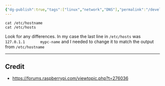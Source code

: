 ```yaml
---
{"dg-publish":true,"tags":["linux","network","DNS"],"permalink":"/developer/linux/raspberry-hostname-mismatch/","dgPassFrontmatter":true}
---
```



```shell
cat /etc/hostname
cat /etc/hosts
```

Look for any differences. In my case the last line in `/etc/hosts` was `127.0.1.1       mypc-name` and I needed to change it to match the output from `/etc/hostname`

---
## Credit
- https://forums.raspberrypi.com/viewtopic.php?t=276036